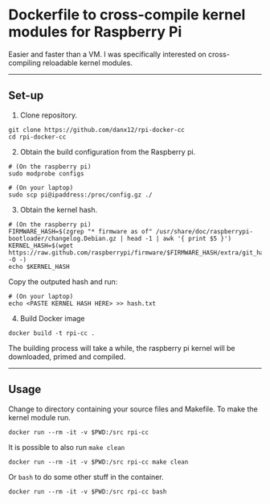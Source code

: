 # Dockerfile to cross-compile kernel modules for Raspberry Pi
Easier and faster than a VM. I was specifically interested on cross-compiling reloadable kernel modules. 

----

## Set-up
1. Clone repository.
```
git clone https://github.com/danx12/rpi-docker-cc
cd rpi-docker-cc
```
2. Obtain the build configuration from the Raspberry pi.
```
# (On the raspberry pi)
sudo modprobe configs

# (On your laptop)
sudo scp pi@ipaddress:/proc/config.gz ./
```
3. Obtain the kernel hash.
```
# (On the raspberry pi)
FIRMWARE_HASH=$(zgrep "* firmware as of" /usr/share/doc/raspberrypi-bootloader/changelog.Debian.gz | head -1 | awk '{ print $5 }')
KERNEL_HASH=$(wget https://raw.github.com/raspberrypi/firmware/$FIRMWARE_HASH/extra/git_hash -O -)
echo $KERNEL_HASH

```
Copy the outputed hash and run:
```
# (On your laptop)
echo <PASTE KERNEL HASH HERE> >> hash.txt
```

4. Build Docker image
```
docker build -t rpi-cc .
```
The building process will take a while, the raspberry pi kernel will be downloaded, primed and compiled.

----
## Usage
Change to directory containing your source files and Makefile. To make the kernel module run.
```
docker run --rm -it -v $PWD:/src rpi-cc
```
It is possible to also run `make clean`
```
docker run --rm -it -v $PWD:/src rpi-cc make clean
```
Or `bash` to do some other stuff in the container.
```
docker run --rm -it -v $PWD:/src rpi-cc bash
```